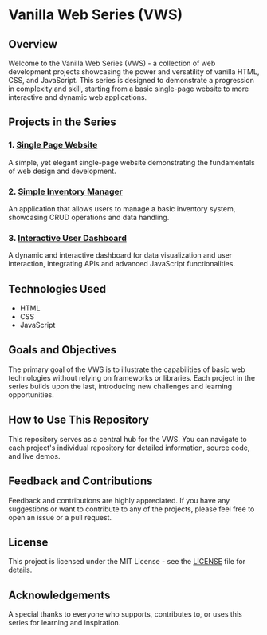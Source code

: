 # Vanilla Web Series (VWS)

## Overview
Welcome to the Vanilla Web Series (VWS) - a collection of web development projects showcasing the power and versatility of vanilla HTML, CSS, and JavaScript. This series is designed to demonstrate a progression in complexity and skill, starting from a basic single-page website to more interactive and dynamic web applications.

## Projects in the Series

### 1. [Single Page Website](link-to-single-page-website-repo)
A simple, yet elegant single-page website demonstrating the fundamentals of web design and development.

### 2. [Simple Inventory Manager](link-to-inventory-manager-repo)
An application that allows users to manage a basic inventory system, showcasing CRUD operations and data handling.

### 3. [Interactive User Dashboard](link-to-user-dashboard-repo)
A dynamic and interactive dashboard for data visualization and user interaction, integrating APIs and advanced JavaScript functionalities.

## Technologies Used
- HTML
- CSS
- JavaScript

## Goals and Objectives
The primary goal of the VWS is to illustrate the capabilities of basic web technologies without relying on frameworks or libraries. Each project in the series builds upon the last, introducing new challenges and learning opportunities.

## How to Use This Repository
This repository serves as a central hub for the VWS. You can navigate to each project's individual repository for detailed information, source code, and live demos.

## Feedback and Contributions
Feedback and contributions are highly appreciated. If you have any suggestions or want to contribute to any of the projects, please feel free to open an issue or a pull request.

## License
This project is licensed under the MIT License - see the [LICENSE](LICENSE) file for details.


## Acknowledgements
A special thanks to everyone who supports, contributes to, or uses this series for learning and inspiration.

